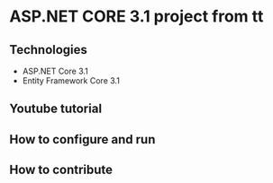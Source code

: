 # ASP.NET CORE 3.1 project from tt
## Technologies
- ASP.NET Core 3.1
- Entity Framework Core 3.1
## Youtube tutorial
## How to configure and run
## How to contribute
